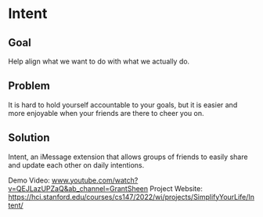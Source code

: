# Intent

## Goal
Help align what we want to do with what we actually do. 

## Problem
It is hard to hold yourself accountable to your goals, but it is easier and more enjoyable when your friends are there to cheer you on. 

## Solution
Intent, an iMessage extension that allows groups of friends to easily share and update each other on daily intentions. 

Demo Video: www.youtube.com/watch?v=QEJLazUPZaQ&ab_channel=GrantSheen
Project Website: https://hci.stanford.edu/courses/cs147/2022/wi/projects/SimplifyYourLife/Intent/

